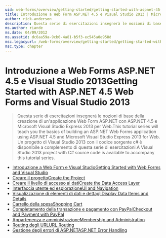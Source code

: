 ```yaml
---
uid: web-forms/overview/getting-started/getting-started-with-aspnet-45-web-forms/index
title: Introduzione a Web Form ASP.NET 4.5 e Visual Studio 2013 | Microsoft Docs
author: rick-anderson
description: Questa serie di esercitazioni insegnerà le nozioni di base della creazione di un'applicazione Web Form ASP.NET con ASP.NET 4.5 e Visual Studio 2013 Express per Web. A Visua...
ms.author: riande
ms.date: 04/09/2012
ms.assetid: dc6aa59a-9cb0-4a81-b5f3-ec545a0e958d
msc.legacyurl: /web-forms/overview/getting-started/getting-started-with-aspnet-45-web-forms
msc.type: chapter
---
```

<a name="getting-started-with-aspnet-45-web-forms-and-visual-studio-2013"></a><span data-ttu-id="0529a-104">Introduzione a Web Forms ASP.NET 4.5 e Visual Studio 2013</span><span class="sxs-lookup"><span data-stu-id="0529a-104">Getting Started with ASP.NET 4.5 Web Forms and Visual Studio 2013</span></span>
====================
> <span data-ttu-id="0529a-105">Questa serie di esercitazioni insegnerà le nozioni di base della creazione di un'applicazione Web Form ASP.NET con ASP.NET 4.5 e Microsoft Visual Studio Express 2013 per Web.</span><span class="sxs-lookup"><span data-stu-id="0529a-105">This tutorial series will teach you the basics of building an ASP.NET Web Forms application using ASP.NET 4.5 and Microsoft Visual Studio Express 2013 for Web.</span></span> <span data-ttu-id="0529a-106">Un progetto di Visual Studio 2013 con il codice sorgente c# è disponibile a complemento di questa serie di esercitazioni.</span><span class="sxs-lookup"><span data-stu-id="0529a-106">A Visual Studio 2013 project with C# source code is available to accompany this tutorial series.</span></span>


- [<span data-ttu-id="0529a-107">Introduzione a Web Form e Visual Studio</span><span class="sxs-lookup"><span data-stu-id="0529a-107">Getting Started with Web Forms and Visual Studio</span></span>](introduction-and-overview.md)
- [<span data-ttu-id="0529a-108">Creare il progetto</span><span class="sxs-lookup"><span data-stu-id="0529a-108">Create the Project</span></span>](create-the-project.md)
- [<span data-ttu-id="0529a-109">Creare il livello di accesso ai dati</span><span class="sxs-lookup"><span data-stu-id="0529a-109">Create the Data Access Layer</span></span>](create_the_data_access_layer.md)
- [<span data-ttu-id="0529a-110">Interfaccia utente ed esplorazione</span><span class="sxs-lookup"><span data-stu-id="0529a-110">UI and Navigation</span></span>](ui_and_navigation.md)
- [<span data-ttu-id="0529a-111">Visualizzazione di elementi di dati e dettagli</span><span class="sxs-lookup"><span data-stu-id="0529a-111">Display Data Items and Details</span></span>](display_data_items_and_details.md)
- [<span data-ttu-id="0529a-112">Carrello della spesa</span><span class="sxs-lookup"><span data-stu-id="0529a-112">Shopping Cart</span></span>](shopping-cart.md)
- [<span data-ttu-id="0529a-113">Completamento della transazione e pagamento con PayPal</span><span class="sxs-lookup"><span data-stu-id="0529a-113">Checkout and Payment with PayPal</span></span>](checkout-and-payment-with-paypal.md)
- [<span data-ttu-id="0529a-114">Appartenenza e amministrazione</span><span class="sxs-lookup"><span data-stu-id="0529a-114">Membership and Administration</span></span>](membership-and-administration.md)
- [<span data-ttu-id="0529a-115">Routing degli URL</span><span class="sxs-lookup"><span data-stu-id="0529a-115">URL Routing</span></span>](url-routing.md)
- [<span data-ttu-id="0529a-116">Gestione degli errori di ASP.NET</span><span class="sxs-lookup"><span data-stu-id="0529a-116">ASP.NET Error Handling</span></span>](aspnet-error-handling.md)
